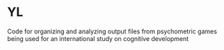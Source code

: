 YL
==

Code for organizing and analyzing output files from psychometric games being used for an international study on cognitive development
